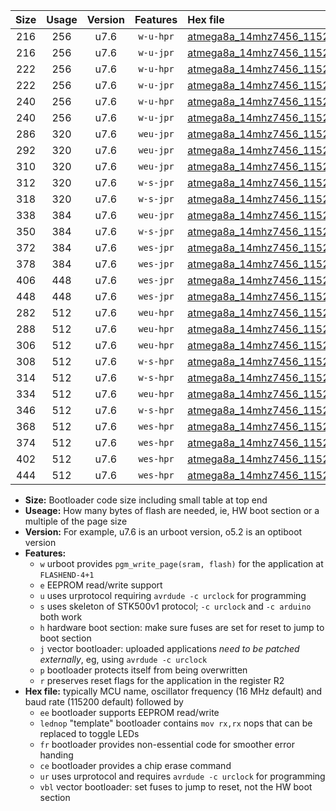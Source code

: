 |Size|Usage|Version|Features|Hex file|
|:-:|:-:|:-:|:-:|:--|
|216|256|u7.6|`w-u-hpr`|[atmega8a_14mhz7456_115200bps_ur.hex](https://raw.githubusercontent.com/stefanrueger/urboot/main//atmega8a_14mhz7456_115200bps_ur.hex)|
|216|256|u7.6|`w-u-jpr`|[atmega8a_14mhz7456_115200bps_ur_vbl.hex](https://raw.githubusercontent.com/stefanrueger/urboot/main//atmega8a_14mhz7456_115200bps_ur_vbl.hex)|
|222|256|u7.6|`w-u-hpr`|[atmega8a_14mhz7456_115200bps_lednop_ur.hex](https://raw.githubusercontent.com/stefanrueger/urboot/main//atmega8a_14mhz7456_115200bps_lednop_ur.hex)|
|222|256|u7.6|`w-u-jpr`|[atmega8a_14mhz7456_115200bps_lednop_ur_vbl.hex](https://raw.githubusercontent.com/stefanrueger/urboot/main//atmega8a_14mhz7456_115200bps_lednop_ur_vbl.hex)|
|240|256|u7.6|`w-u-hpr`|[atmega8a_14mhz7456_115200bps_lednop_fr_ur.hex](https://raw.githubusercontent.com/stefanrueger/urboot/main//atmega8a_14mhz7456_115200bps_lednop_fr_ur.hex)|
|240|256|u7.6|`w-u-jpr`|[atmega8a_14mhz7456_115200bps_lednop_fr_ur_vbl.hex](https://raw.githubusercontent.com/stefanrueger/urboot/main//atmega8a_14mhz7456_115200bps_lednop_fr_ur_vbl.hex)|
|286|320|u7.6|`weu-jpr`|[atmega8a_14mhz7456_115200bps_ee_ur_vbl.hex](https://raw.githubusercontent.com/stefanrueger/urboot/main//atmega8a_14mhz7456_115200bps_ee_ur_vbl.hex)|
|292|320|u7.6|`weu-jpr`|[atmega8a_14mhz7456_115200bps_ee_lednop_ur_vbl.hex](https://raw.githubusercontent.com/stefanrueger/urboot/main//atmega8a_14mhz7456_115200bps_ee_lednop_ur_vbl.hex)|
|310|320|u7.6|`weu-jpr`|[atmega8a_14mhz7456_115200bps_ee_lednop_fr_ur_vbl.hex](https://raw.githubusercontent.com/stefanrueger/urboot/main//atmega8a_14mhz7456_115200bps_ee_lednop_fr_ur_vbl.hex)|
|312|320|u7.6|`w-s-jpr`|[atmega8a_14mhz7456_115200bps_vbl.hex](https://raw.githubusercontent.com/stefanrueger/urboot/main//atmega8a_14mhz7456_115200bps_vbl.hex)|
|318|320|u7.6|`w-s-jpr`|[atmega8a_14mhz7456_115200bps_lednop_vbl.hex](https://raw.githubusercontent.com/stefanrueger/urboot/main//atmega8a_14mhz7456_115200bps_lednop_vbl.hex)|
|338|384|u7.6|`weu-jpr`|[atmega8a_14mhz7456_115200bps_ee_lednop_fr_ce_ur_vbl.hex](https://raw.githubusercontent.com/stefanrueger/urboot/main//atmega8a_14mhz7456_115200bps_ee_lednop_fr_ce_ur_vbl.hex)|
|350|384|u7.6|`w-s-jpr`|[atmega8a_14mhz7456_115200bps_lednop_fr_vbl.hex](https://raw.githubusercontent.com/stefanrueger/urboot/main//atmega8a_14mhz7456_115200bps_lednop_fr_vbl.hex)|
|372|384|u7.6|`wes-jpr`|[atmega8a_14mhz7456_115200bps_ee_vbl.hex](https://raw.githubusercontent.com/stefanrueger/urboot/main//atmega8a_14mhz7456_115200bps_ee_vbl.hex)|
|378|384|u7.6|`wes-jpr`|[atmega8a_14mhz7456_115200bps_ee_lednop_vbl.hex](https://raw.githubusercontent.com/stefanrueger/urboot/main//atmega8a_14mhz7456_115200bps_ee_lednop_vbl.hex)|
|406|448|u7.6|`wes-jpr`|[atmega8a_14mhz7456_115200bps_ee_lednop_fr_vbl.hex](https://raw.githubusercontent.com/stefanrueger/urboot/main//atmega8a_14mhz7456_115200bps_ee_lednop_fr_vbl.hex)|
|448|448|u7.6|`wes-jpr`|[atmega8a_14mhz7456_115200bps_ee_lednop_fr_ce_vbl.hex](https://raw.githubusercontent.com/stefanrueger/urboot/main//atmega8a_14mhz7456_115200bps_ee_lednop_fr_ce_vbl.hex)|
|282|512|u7.6|`weu-hpr`|[atmega8a_14mhz7456_115200bps_ee_ur.hex](https://raw.githubusercontent.com/stefanrueger/urboot/main//atmega8a_14mhz7456_115200bps_ee_ur.hex)|
|288|512|u7.6|`weu-hpr`|[atmega8a_14mhz7456_115200bps_ee_lednop_ur.hex](https://raw.githubusercontent.com/stefanrueger/urboot/main//atmega8a_14mhz7456_115200bps_ee_lednop_ur.hex)|
|306|512|u7.6|`weu-hpr`|[atmega8a_14mhz7456_115200bps_ee_lednop_fr_ur.hex](https://raw.githubusercontent.com/stefanrueger/urboot/main//atmega8a_14mhz7456_115200bps_ee_lednop_fr_ur.hex)|
|308|512|u7.6|`w-s-hpr`|[atmega8a_14mhz7456_115200bps.hex](https://raw.githubusercontent.com/stefanrueger/urboot/main//atmega8a_14mhz7456_115200bps.hex)|
|314|512|u7.6|`w-s-hpr`|[atmega8a_14mhz7456_115200bps_lednop.hex](https://raw.githubusercontent.com/stefanrueger/urboot/main//atmega8a_14mhz7456_115200bps_lednop.hex)|
|334|512|u7.6|`weu-hpr`|[atmega8a_14mhz7456_115200bps_ee_lednop_fr_ce_ur.hex](https://raw.githubusercontent.com/stefanrueger/urboot/main//atmega8a_14mhz7456_115200bps_ee_lednop_fr_ce_ur.hex)|
|346|512|u7.6|`w-s-hpr`|[atmega8a_14mhz7456_115200bps_lednop_fr.hex](https://raw.githubusercontent.com/stefanrueger/urboot/main//atmega8a_14mhz7456_115200bps_lednop_fr.hex)|
|368|512|u7.6|`wes-hpr`|[atmega8a_14mhz7456_115200bps_ee.hex](https://raw.githubusercontent.com/stefanrueger/urboot/main//atmega8a_14mhz7456_115200bps_ee.hex)|
|374|512|u7.6|`wes-hpr`|[atmega8a_14mhz7456_115200bps_ee_lednop.hex](https://raw.githubusercontent.com/stefanrueger/urboot/main//atmega8a_14mhz7456_115200bps_ee_lednop.hex)|
|402|512|u7.6|`wes-hpr`|[atmega8a_14mhz7456_115200bps_ee_lednop_fr.hex](https://raw.githubusercontent.com/stefanrueger/urboot/main//atmega8a_14mhz7456_115200bps_ee_lednop_fr.hex)|
|444|512|u7.6|`wes-hpr`|[atmega8a_14mhz7456_115200bps_ee_lednop_fr_ce.hex](https://raw.githubusercontent.com/stefanrueger/urboot/main//atmega8a_14mhz7456_115200bps_ee_lednop_fr_ce.hex)|

- **Size:** Bootloader code size including small table at top end
- **Useage:** How many bytes of flash are needed, ie, HW boot section or a multiple of the page size
- **Version:** For example, u7.6 is an urboot version, o5.2 is an optiboot version
- **Features:**
  + `w` urboot provides `pgm_write_page(sram, flash)` for the application at `FLASHEND-4+1`
  + `e` EEPROM read/write support
  + `u` uses urprotocol requiring `avrdude -c urclock` for programming
  + `s` uses skeleton of STK500v1 protocol; `-c urclock` and `-c arduino` both work
  + `h` hardware boot section: make sure fuses are set for reset to jump to boot section
  + `j` vector bootloader: uploaded applications *need to be patched externally*, eg, using `avrdude -c urclock`
  + `p` bootloader protects itself from being overwritten
  + `r` preserves reset flags for the application in the register R2
- **Hex file:** typically MCU name, oscillator frequency (16 MHz default) and baud rate (115200 default) followed by
  + `ee` bootloader supports EEPROM read/write
  + `lednop` "template" bootloader contains `mov rx,rx` nops that can be replaced to toggle LEDs
  + `fr` bootloader provides non-essential code for smoother error handing
  + `ce` bootloader provides a chip erase command
  + `ur` uses urprotocol and requires `avrdude -c urclock` for programming
  + `vbl` vector bootloader: set fuses to jump to reset, not the HW boot section
